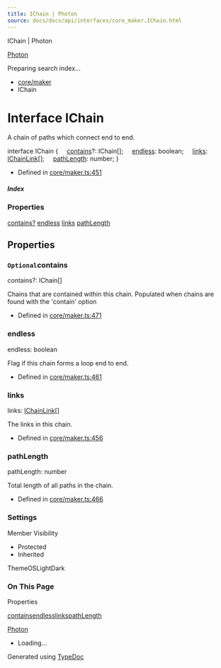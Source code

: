 ```yaml
---
title: IChain | Photon
source: docs/docs/api/interfaces/core_maker.IChain.html
---
```


IChain | Photon

[Photon](../index.md)




Preparing search index...

* [core/maker](../modules/core_maker.md)
* IChain

# Interface IChain

A chain of paths which connect end to end.

interface IChain {
    [contains](#contains)?: IChain[];
    [endless](#endless): boolean;
    [links](#links): [IChainLink](core_maker.IChainLink.md)[];
    [pathLength](#pathlength): number;
}

* Defined in [core/maker.ts:451](https://github.com/mwhite454/photon/blob/main/packages/photon/src/core/maker.ts#L451)

##### Index

### Properties

[contains?](#contains)
[endless](#endless)
[links](#links)
[pathLength](#pathlength)

## Properties

### `Optional`contains

contains?: IChain[]

Chains that are contained within this chain. Populated when chains are found with the 'contain' option

* Defined in [core/maker.ts:471](https://github.com/mwhite454/photon/blob/main/packages/photon/src/core/maker.ts#L471)

### endless

endless: boolean

Flag if this chain forms a loop end to end.

* Defined in [core/maker.ts:461](https://github.com/mwhite454/photon/blob/main/packages/photon/src/core/maker.ts#L461)

### links

links: [IChainLink](core_maker.IChainLink.md)[]

The links in this chain.

* Defined in [core/maker.ts:456](https://github.com/mwhite454/photon/blob/main/packages/photon/src/core/maker.ts#L456)

### pathLength

pathLength: number

Total length of all paths in the chain.

* Defined in [core/maker.ts:466](https://github.com/mwhite454/photon/blob/main/packages/photon/src/core/maker.ts#L466)

### Settings

Member Visibility

* Protected
* Inherited

ThemeOSLightDark

### On This Page

Properties

[contains](#contains)[endless](#endless)[links](#links)[pathLength](#pathlength)

[Photon](../index.md)

* Loading...

Generated using [TypeDoc](https://typedoc.org/)
